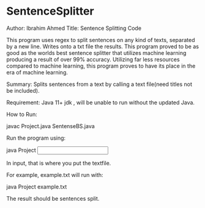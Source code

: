 # SentenceSplitter
Author: Ibrahim Ahmed
Title: Sentence Splitting Code

This program uses regex to split sentences on any kind of texts, separated by a new line. Writes onto a txt file the results. This program proved to be as good as the worlds best sentence splitter that utilizes machine learning producing a result of over 99% accuracy. Utilizing far less resources compared to machine learning, this program proves to have its place in the era of machine learning.

Summary: Splits sentences from a text by calling a text file(need titles not be included). 

Requirement: Java 11+ jdk , will be unable to run without the updated Java.

How to Run:

javac Project.java SentenseBS.java

Run the program using:

java Project <input>

In input, that is where you put the textfile. 

For example, example.txt will run with:

java Project example.txt

The result should be sentences split. 


